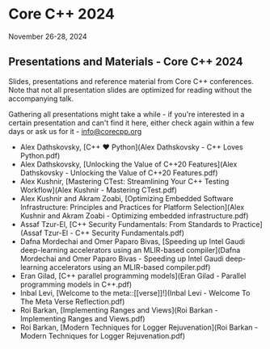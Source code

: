 # Core C++ 2024
November 26-28, 2024

## Presentations and Materials - Core C++ 2024

Slides, presentations and reference material from Core C++ conferences.  
Note that not all presentation slides are optimized for reading without the accompanying talk.

Gathering all presentations might take a while - if you're interested in a certain presentation and can't find it here, either check again
within a few days or ask us for it - [info@corecpp.org](mailto://info@corecpp.org)

- Alex Dathskovsky, [C++ ♥ Python](Alex Dathskovsky - C++ Loves Python.pdf)
- Alex Dathskovsky, [Unlocking the Value of C++20 Features](Alex Dathskovsky - Unlocking the Value of C++20 Features.pdf)
- Alex Kushnir, [Mastering CTest: Streamlining Your C++ Testing Workflow](Alex Kushnir - Mastering CTest.pdf)
- Alex Kushnir and Akram Zoabi, [Optimizing Embedded Software Infrastructure: Principles and Practices for Platform Selection](Alex Kushnir and Akram Zoabi - Optimizing embedded infrastructure.pdf)
- Assaf Tzur-El, [C++ Security Fundamentals: From Standards to Practice](Assaf Tzur-El - C++ Security Fundamentals.pdf)
- Dafna Mordechai and Omer Paparo Bivas, [Speeding up Intel Gaudi deep-learning accelerators using an MLIR-based compiler](Dafna Mordechai and Omer Paparo Bivas - Speeding up Intel Gaudi deep-learning accelerators using an MLIR-based compiler.pdf)
- Eran Gilad, [C++ parallel programming models](Eran Gilad - Parallel programming models in C++.pdf)
- Inbal Levi, [Welcome to the meta::[[verse]]!](Inbal Levi - Welcome To The Meta Verse Reflection.pdf)
- Roi Barkan, [Implementing Ranges and Views](Roi Barkan - Implementing Ranges and Views.pdf)
- Roi Barkan, [Modern Techniques for Logger Rejuvenation](Roi Barkan - Modern Techniques for Logger Rejuvenation.pdf)

